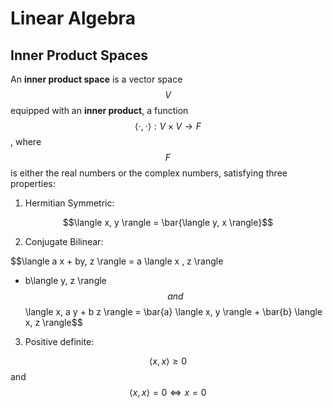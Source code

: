 # Linear Algebra

## Inner Product Spaces

An __inner product space__ is a vector space $$V$$ equipped with an __inner product__,
a function $$\langle \cdot, \cdot \rangle: V \times V \rightarrow F$$, where 
$$F$$ is either the real numbers or the complex numbers, satisfying three properties:

1. Hermitian Symmetric:

$$\langle x, y \rangle = \bar{\langle y, x \rangle}$$

2. Conjugate Bilinear:

$$\langle a x + by, z \rangle = a \langle x , z \rangle
+ b\langle y, z \rangle$$ and $$\langle x, a y + b z \rangle = \bar{a} \langle
 x, y \rangle + \bar{b} \langle x, z \rangle$$

3. Positive definite:

$$\langle x, x \rangle \geq 0$$ and $$\langle x, x \rangle = 0 \Leftrightarrow x = 0$$



